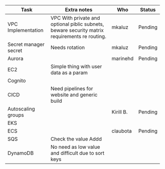 | Task | Extra notes | Who | Status |
|---|---|---|---|
|VPC Implementation|VPC With private and optional piblic subnets, beware security matrix requirements re routing.|mkaluz|Pending|
|Secret manager secret|Needs rotation|mkaluz|Pending|
|Aurora||marinehd|Pending|
|EC2|Simple thing with user data as a param|||
|Cognito||||
|CICD|Need pipelines for website and generic build|||
|Autoscaling groups||Kirill B.|Pending|
|EKS|||
|ECS||claubota|Pending|
|SQS|Check the value Addd|||
|DynamoDB|No need as low value and difficult due to sort keys|||
